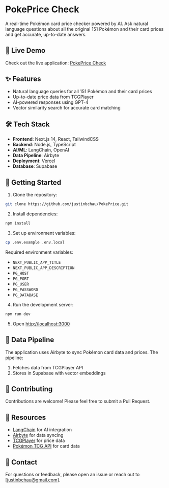 # PokePrice Check

A real-time Pokémon card price checker powered by AI. Ask natural language questions about all the original 151 Pokémon and their card prices and get accurate, up-to-date answers.

## 🚀 Live Demo

Check out the live application: [PokePrice Check](https://poke-price.vercel.app/)

## ✨ Features

- Natural language queries for all 151 Pokémon and their card prices
- Up-to-date price data from TCGPlayer
- AI-powered responses using GPT-4
- Vector similarity search for accurate card matching

## 🛠 Tech Stack

- **Frontend**: Next.js 14, React, TailwindCSS
- **Backend**: Node.js, TypeScript
- **AI/ML**: LangChain, OpenAI
- **Data Pipeline**: Airbyte
- **Deployment**: Vercel
- **Database**: Supabase

## 🚦 Getting Started

1. Clone the repository:

```bash
git clone https://github.com/justinbchau/PokePrice.git
```

2. Install dependencies:

```bash
npm install
```

3. Set up environment variables:

```bash
cp .env.example .env.local
```

Required environment variables:
- `NEXT_PUBLIC_APP_TITLE`
- `NEXT_PUBLIC_APP_DESCRIPTION`
- `PG_HOST`
- `PG_PORT`
- `PG_USER`
- `PG_PASSWORD`
- `PG_DATABASE`

4. Run the development server:

```bash
npm run dev
```

5. Open [http://localhost:3000](http://localhost:3000)

## 🔄 Data Pipeline

The application uses Airbyte to sync Pokémon card data and prices. The pipeline:
1. Fetches data from TCGPlayer API
2. Stores in Supabase with vector embeddings

## 🤝 Contributing

Contributions are welcome! Please feel free to submit a Pull Request.

<!-- ## 📝 License

This project is licensed under the MIT License - see the [LICENSE](LICENSE) file for details. -->

## 📑 Resources

- [LangChain](https://js.langchain.com) for AI integration
- [Airbyte](https://airbyte.com) for data syncing
- [TCGPlayer](https://tcgplayer.com) for price data
- [Pokémon TCG API](https://pokemontcg.io/) for card data

## 📧 Contact

For questions or feedback, please open an issue or reach out to [justinbchau@gmail.com].

   
